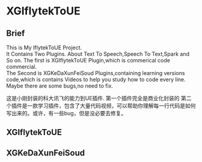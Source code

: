 # XGIflytekToUE
## Brief
This is My IflytekToUE Project.  
It Contains Two Plugins. About Text To Speech,Speech To Text,Spark and So on.
The first is XGIflytekToUE Plugin,which is commerical code commercial.   
The Second is XGKeDaXunFeiSoud Plugins,containing learning versions code,which is contains Videos to help you study how to code every line. Maybe there are some bugs,no need to fix.

这是小刚封装的科大讯飞的能力到UE插件.
第一个插件完全是商业化封装的
第二个插件是一款学习插件，包含了大量代码视频，可以帮助你理解每一行代码是如何写出来的。或许，有一些bug，但是没必要去修复。

## XGIflytekToUE


## XGKeDaXunFeiSoud

